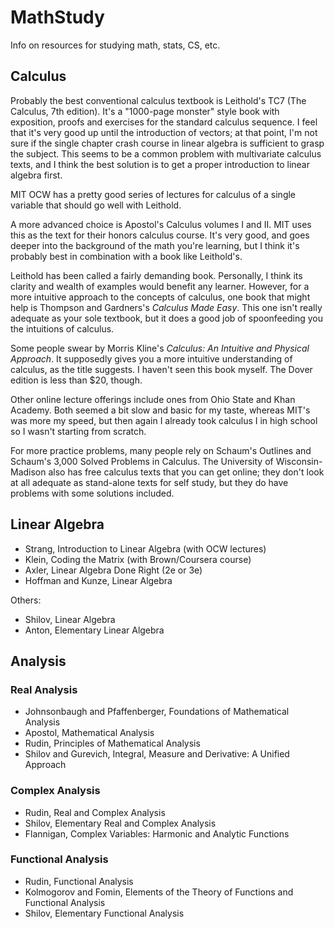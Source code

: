 # MathStudy
Info on resources for studying math, stats, CS, etc.

## Calculus

Probably the best conventional calculus textbook is Leithold's TC7 (The Calculus, 7th edition). It's a "1000-page monster" style book with exposition, proofs and exercises for the standard calculus sequence. I feel that it's very good up until the introduction of vectors; at that point, I'm not sure if the single chapter crash course in linear algebra is sufficient to grasp the subject. This seems to be a common problem with multivariate calculus texts, and I think the best solution is to get a proper introduction to linear algebra first.

MIT OCW has a pretty good series of lectures for calculus of a single variable that should go well with Leithold.

A more advanced choice is Apostol's Calculus volumes I and II. MIT uses this as the text for their honors calculus course. It's very good, and goes deeper into the background of the math you're learning, but I think it's probably best in combination with a book like Leithold's.

Leithold has been called a fairly demanding book. Personally, I think its clarity and wealth of examples would benefit any learner. However, for a more intuitive approach to the concepts of calculus, one book that might help is Thompson and Gardners's *Calculus Made Easy*. This one isn't really adequate as your sole textbook, but it does a good job of spoonfeeding you the intuitions of calculus.

Some people swear by Morris Kline's *Calculus: An Intuitive and Physical Approach*. It supposedly gives you a more intuitive understanding of calculus, as the title suggests. I haven't seen this book myself. The Dover edition is less than $20, though.

Other online lecture offerings include ones from Ohio State and Khan Academy. Both seemed a bit slow and basic for my taste, whereas MIT's was more my speed, but then again I already took calculus I in high school so I wasn't starting from scratch.

For more practice problems, many people rely on Schaum's Outlines and Schaum's 3,000 Solved Problems in Calculus. The University of Wisconsin-Madison also has free calculus texts that you can get online; they don't look at all adequate as stand-alone texts for self study, but they do have problems with some solutions included.

## Linear Algebra

- Strang, Introduction to Linear Algebra (with OCW lectures)
- Klein, Coding the Matrix (with Brown/Coursera course)
- Axler, Linear Algebra Done Right (2e or 3e)
- Hoffman and Kunze, Linear Algebra

Others:
- Shilov, Linear Algebra
- Anton, Elementary Linear Algebra

## Analysis

### Real Analysis
- Johnsonbaugh and Pfaffenberger, Foundations of Mathematical Analysis
- Apostol, Mathematical Analysis
- Rudin, Principles of Mathematical Analysis
- Shilov and Gurevich, Integral, Measure and Derivative: A Unified Approach

### Complex Analysis
- Rudin, Real and Complex Analysis
- Shilov, Elementary Real and Complex Analysis
- Flannigan, Complex Variables: Harmonic and Analytic Functions

### Functional Analysis
- Rudin, Functional Analysis
- Kolmogorov and Fomin, Elements of the Theory of Functions and Functional Analysis
- Shilov, Elementary Functional Analysis
